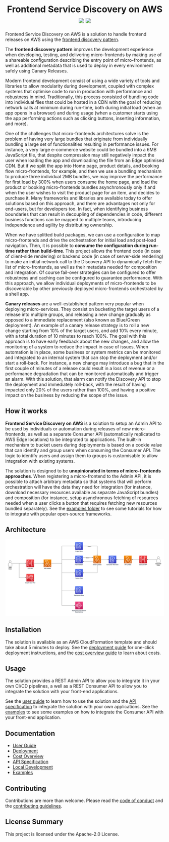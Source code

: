 <h1 align="center">
    Frontend Service Discovery on AWS
    <br>
    <img src="https://img.shields.io/github/v/release/awslabs/frontend-discovery-service?include_prereleases">
    <img src="https://github.com/awslabs/frontend-discovery-service/workflows/Unit%20Tests/badge.svg">
</h1>

Frontend Service Discovery on AWS is a solution to handle frontend releases on AWS using the [frontend discovery pattern](https://github.com/awslabs/frontend-discovery).

The **frontend discovery pattern** improves the development experience when developing, testing, and delivering micro-frontends by making use of a shareable configuration describing the entry point of micro-frontends, as well as additional metadata that is used to deploy in every environment safely using Canary Releases.

Modern frontend development consist of using a wide variety of tools and libraries to allow modularity during development, coupled with complex systems that optimise code to run in production with performance and robustness in mind. Traditionally, this process consisted of bundling code into individual files that could be hosted in a CDN with the goal of reducing network calls at minimum during run-time, both during initial load (when an app opens in a browser) and during usage (when a customer starts using the app performing actions such as clicking buttons, inserting information, and more).

One of the challenges that micro-frontends architectures solve is the problem of having very large bundles that originate from individually bundling a large set of functionalities resulting in performance issues. For instance, a very large e-commerce website could be bundled into a 6MB JavaScript file, that despite compression may still negatively impact the user when loading the app and downloading the file from an Edge optimised CDN. But if we split the app into Home page, product details, and booking flow micro-frontends, for example, and then we use a bundling mechanism to produce three individual 2MB bundles, we may improve the performance for first load by 300% when users consume the home page, and load the product or booking micro-frontends bundles asynchronously only if and when the user wishes to visit the product page for an item, and decides to purchase it.
Many frameworks and libraries are available today to offer solutions based on this approach, and there are advantages not only for end-users, but for developers too. In fact, when identifying business boundaries that can result in decoupling of dependencies in code, different business functions can be mapped to multiple teams, introducing independence and agility by distributing ownership.

When we have splitted build packages, we can use a configuration to map micro-frontends and drive the orchestration for initial load and post-load navigation. Then, it is possible to **consume the configuration during run-time rather than build-time**. This project allows the frontend code (in case of client-side rendering) or backend code (in case of server-side rendering) to make an initial network call to the Discovery API to dynamically fetch the list of micro-frontends, as well as their metadata needed for composition and integration. Of course fail-over strategies can be configured to offer robustness and caching can be configured to guarantee performance. With this approach, we allow individual deployments of micro-frontends to be discoverable by other previously deployed micro-frontends orchestrated by a shell app.

**Canary releases** are a well-established pattern very popular when deploying micro-services. They consist on bucketing the target users of a release into multiple groups, and releasing a new change gradually as opposed to a immediate replacement (also known as Blue/Green deployment). An example of a canary release strategy is to roll a new change starting from 10% of the target users, and add 10% every minute, with a total duration of 10 minutes to reach 100%. The goal with this approach is to have early feedback about the new changes, and allow the monitoring of a system to reduce the impact in case of issues. When automation is in place, some business or system metrics can be monitored and integrated to an internal system that can stop the deployment and/or start a roll-back. For instance, a new change may introduce a bug that in the first couple of minutes of a release could result in a loss of revenue or a performance degradation that can be monitored automatically and trigger an alarm. With this solution, that alarm can notify the Discovery API to stop the deployment and immediately roll-back, with the result of having impacted only 20% of the users rather than 100%, and having a positive impact on the business by reducing the scope of the issue.

## How it works

**Frontend Service Discovery on AWS** is a solution to setup an Admin API to be used by individuals or automation during releases of new micro-frontends, as well as a separate Consumer API (automatically replicated to AWS Edge locations) to be integrated to applications. The built-in mechanism to bucket users during deployments is based on a cookie value that can identify and group users when consuming the Consumer API. The logic to identify users and assign them to groups is customisable to allow integration with existing systems. 

The solution is designed to be **unopinionated in terms of micro-frontends approaches**. When registering a micro-frontend to the Admin API, it is possible to attach arbitrary metadata so that systems that will perform orchestration will have the data they need for integration (for instance, download necessary resources available as separate JavaScript bundles) and composition (for instance, setup asynchronous fetching of resources needed when a user clicks a button that requires fetching new resources bundled separately). See the [examples folder](./examples) to see some tutorials for how to integrate with popular open-source frameworks.

## Architecture

![Architecture Diagram](docs/images/architecture.png)

## Installation

The solution is available as an AWS CloudFormation template and should take
about 5 minutes to deploy. See the
[deployment guide](docs/USER_GUIDE.md#deploying-the-solution) for one-click
deployment instructions, and the [cost overview guide](docs/COST_OVERVIEW.md) to
learn about costs.

## Usage

The solution provides a REST Admin API to allow you to integrate it in your own CI/CD pipelines, a well as a REST Consumer API to allow you to integrate the solution with your front-end applications.

See the [user guide](docs/USER_GUIDE.md) to learn how to use the solution and
the [API specification](docs/API.md) to integrate the solution with your
own applications. See the [examples](examples) to see some examples on how to integrate the Consumer API with your front-end application.

## Documentation

- [User Guide](docs/USER_GUIDE.md)
- [Deployment](docs/USER_GUIDE.md#deploying-the-solution)
- [Cost Overview](docs/COST_OVERVIEW.md)
- [API Specification](docs/API.md)
- [Local Development](docs/LOCAL_DEVELOPMENT.md)
- [Examples](examples/README.md)

## Contributing

Contributions are more than welcome. Please read the
[code of conduct](CODE_OF_CONDUCT.md) and the
[contributing guidelines](CONTRIBUTING.md).

## License Summary

This project is licensed under the Apache-2.0 License.
